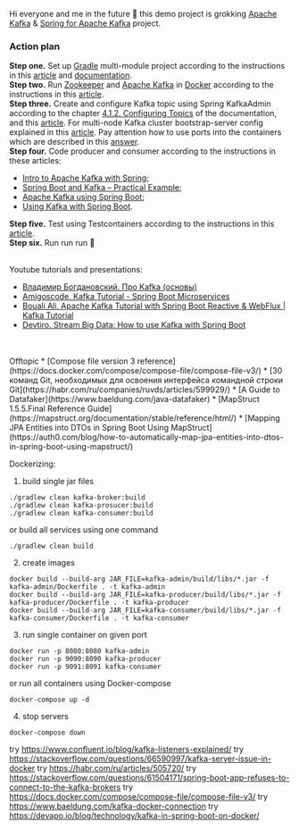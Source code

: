Hi everyone and me in the future :wave: this demo project is grokking [Apache Kafka](https://kafka.apache.org/) & [Spring for Apache Kafka](https://spring.io/projects/spring-kafka/) project.

### Action plan
**Step one.** Set up [Gradle](https://gradle.org/) multi-module project according to the instructions in this [article](https://reflectoring.io/spring-boot-gradle-multi-module/) and [documentation](https://docs.gradle.org/current/userguide/multi_project_builds.html).  
**Step two.** Run [Zookeeper](https://zookeeper.apache.org/) and [Apache Kafka](https://kafka.apache.org/) in [Docker](https://www.docker.com/) according to the instructions in this [article](https://www.baeldung.com/ops/kafka-docker-setup).  
**Step three.** Create and configure Kafka topic using Spring KafkaAdmin according to the chapter [4.1.2. Configuring Topics](https://docs.spring.io/spring-kafka/docs/latest-ga/reference/html/#configuring-topics) of the documentation, and this [article](https://howtodoinjava.com/kafka/spring-kafka-admin-create-new-topics/). For multi-node Kafka cluster bootstrap-server config explained in this [article](https://www.baeldung.com/java-kafka-bootstrap-server). Pay attention how to use ports into the containers which are described in this [answer](https://stackoverflow.com/questions/72113718/how-to-docker-compose-spring-boot-with-kafka).  
**Step four.** Code producer and consumer according to the instructions in these articles:  
* [Intro to Apache Kafka with Spring](https://www.baeldung.com/spring-kafka);  
* [Spring Boot and Kafka – Practical Example](https://thepracticaldeveloper.com/spring-boot-kafka-config/);  
* [Apache Kafka using Spring Boot](https://howtodoinjava.com/spring-boot/apache-kafka-using-spring-boot/);  
* [Using Kafka with Spring Boot](https://reflectoring.io/spring-boot-kafka/).  

**Step five.** Test using Testcontainers according to the instructions in this [article](https://www.baeldung.com/spring-boot-kafka-testing).  
**Step six.** Run run run :rocket:
</br>
</br>

Youtube tutorials and presentations:
* [Владимир Богдановский. Про Kafka (основы)](https://youtu.be/-AZOi3kP9Js)  
* [Amigoscode. Kafka Tutorial - Spring Boot Microservices](https://youtu.be/SqVfCyfCJqw)  
* [Bouali Ali. Apache Kafka Tutorial with Spring Boot Reactive & WebFlux | Kafka Tutorial](https://youtu.be/KQDTtvZMS9c)  
* [Devtiro. Stream Big Data: How to use Kafka with Spring Boot](https://youtu.be/QngHCFFsa00)  
</br>
</br>
Offtopic
* [Compose file version 3 reference](https://docs.docker.com/compose/compose-file/compose-file-v3/)  
* [30 команд Git, необходимых для освоения интерфейса командной строки Git](https://habr.com/ru/companies/ruvds/articles/599929/)  
* [A Guide to Datafaker](https://www.baeldung.com/java-datafaker)
* [MapStruct 1.5.5.Final Reference Guide](https://mapstruct.org/documentation/stable/reference/html/)
* [Mapping JPA Entities into DTOs in Spring Boot Using MapStruct](https://auth0.com/blog/how-to-automatically-map-jpa-entities-into-dtos-in-spring-boot-using-mapstruct/)


Dockerizing:
1. build single jar files
```
./gradlew clean kafka-broker:build
./gradlew clean kafka-prosucer:build
./gradlew clean kafka-consumer:build
```
or build all services using one command
```
./gradlew clean build
```

2. create images
```
docker build --build-arg JAR_FILE=kafka-admin/build/libs/*.jar -f kafka-admin/Dockerfile . -t kafka-admin
docker build --build-arg JAR_FILE=kafka-producer/build/libs/*.jar -f kafka-producer/Dockerfile . -t kafka-producer
docker build --build-arg JAR_FILE=kafka-consumer/build/libs/*.jar -f kafka-consumer/Dockerfile . -t kafka-consumer
```
3. run single container on given port
```
docker run -p 8080:8080 kafka-admin
docker run -p 9090:8090 kafka-producer
docker run -p 9091:8091 kafka-consumer
```
or run all containers using Docker-compose
```
docker-compose up -d
```
4. stop servers
```
docker-compose down
```

try https://www.confluent.io/blog/kafka-listeners-explained/
try https://stackoverflow.com/questions/66590997/kafka-server-issue-in-docker
try https://habr.com/ru/articles/505720/
try https://stackoverflow.com/questions/61504171/spring-boot-app-refuses-to-connect-to-the-kafka-brokers
try https://docs.docker.com/compose/compose-file/compose-file-v3/
try https://www.baeldung.com/kafka-docker-connection
try https://devapo.io/blog/technology/kafka-in-spring-boot-on-docker/